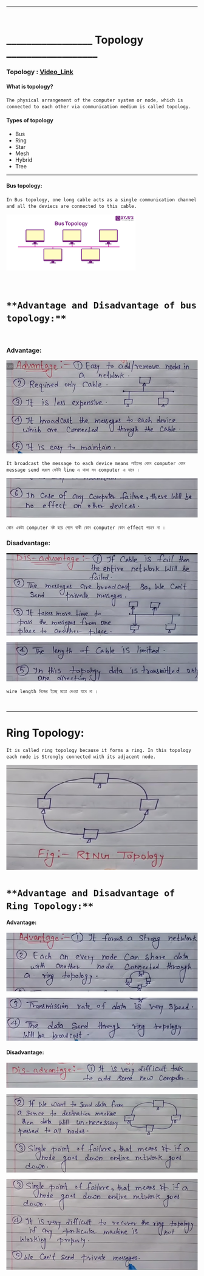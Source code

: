 <br>

---

<br>

# _________________  Topology  __________________

### Topology : [Video_Link](https://www.youtube.com/watch?v=gGTDFG2Q_UM&ab_channel=LearnCoding)


#### What is topology?

`The physical arrangement of the computer system or node, which is connected to each other via communication medium is called topology.`

#### Types of topology

- Bus
- Ring
- Star
- Mesh
- Hybrid
- Tree

---

#### Bus topology:

`In Bus topology, one long cable acts as a single communication channel and all the deviecs are connected to this cable. `

![Alt text](image-6.png)

<br>

# `**Advantage and Disadvantage of bus topology:**`

<br>

### Advantage:

![Alt text](image-7.png)

`It broadcast the message to each device means লাইনের কোন computer কোন message send করলে সেইটা line এ থাকা সব computer এ যাবে ।`

![Alt text](image-8.png)

`কোন একটা computer নষ্ট হয়ে গেলে বাকী কোন computer কোন effect পড়বে না ।`

### Disadvantage:

![Alt text](image-9.png)
<br>

![Alt text](image-10.png)

`wire length নিজের ইচ্ছে মতো দেওয়া যাবে না । `

<br>

---

# Ring Topology:

`It is called ring topology because it forms a ring. In this topology each node is Strongly connected with its adjacent node.`

![Alt text](image-11.png)


# `**Advantage and Disadvantage of Ring Topology:**`

####  Advantage:

![Alt text](image-12.png)

![Alt text](image-13.png)

#### Disadvantage:

![Alt text](image-14.png)

![Alt text](image-15.png)

![Alt text](image-16.png)

